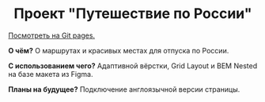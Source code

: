 <h1 align="center">Проект "Путешествие по России"</h1>
<p><a href="">Посмотреть на Git pages.</a></p>
<p><b>О чём?</b> О маршрутах и красивых местах для отпуска по России.</p>
<p><b>С использованием чего?</b> Адаптивной вёрстки, Grid Layout и BEM Nested на базе макета из Figma.</p>
<p><b>Планы на будущее?</b> Подключение англоязычной версии страницы.</p>

